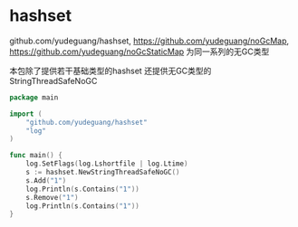 # hashset
github.com/yudeguang/hashset, https://github.com/yudeguang/noGcMap, https://github.com/yudeguang/noGcStaticMap 为同一系列的无GC类型 

本包除了提供若干基础类型的hashset 还提供无GC类型的StringThreadSafeNoGC


```go
package main

import (
	"github.com/yudeguang/hashset"
	"log"
)

func main() {
	log.SetFlags(log.Lshortfile | log.Ltime)
	s := hashset.NewStringThreadSafeNoGC()
	s.Add("1")
	log.Println(s.Contains("1"))
	s.Remove("1")
	log.Println(s.Contains("1"))
}


```
